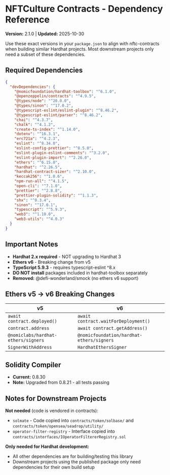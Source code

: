 # NFTCulture Contracts - Dependency Reference

**Version:** 2.1.0 | **Updated:** 2025-10-30

Use these exact versions in your `package.json` to align with nftc-contracts when building similar Hardhat projects. Most downstream projects only need a subset of these dependencies.

## Required Dependencies

```json
{
  "devDependencies": {
    "@nomicfoundation/hardhat-toolbox": "^6.1.0",
    "@openzeppelin/contracts": "^4.9.5",
    "@types/node": "^20.0.0",
    "@types/sinon": "^17.0.2",
    "@typescript-eslint/eslint-plugin": "^8.46.2",
    "@typescript-eslint/parser": "^8.46.2",
    "chai": "^4.3.7",
    "chalk": "^4.1.2",
    "create-ts-index": "^1.14.0",
    "dotenv": "^16.3.1",
    "erc721a": "^4.2.3",
    "eslint": "^8.34.0",
    "eslint-config-prettier": "^8.5.0",
    "eslint-plugin-eslint-comments": "^3.2.0",
    "eslint-plugin-import": "^2.26.0",
    "ethers": "^6.15.0",
    "hardhat": "^2.26.5",
    "hardhat-contract-sizer": "^2.10.0",
    "keccak256": "^1.0.6",
    "npm-run-all": "^4.1.5",
    "open-cli": "^7.1.0",
    "prettier": "^2.8.8",
    "prettier-plugin-solidity": "^1.1.3",
    "shx": "^0.3.4",
    "sinon": "^17.0.1",
    "typescript": "^5.9.3",
    "web3": "^1.10.0",
    "web3-utils": "^4.0.3"
  }
}
```

## Important Notes

- **Hardhat 2.x required** - NOT upgrading to Hardhat 3
- **Ethers v6** - Breaking change from v5
- **TypeScript 5.9.3** - requires typescript-eslint ^8.x
- **DO NOT install** packages included in hardhat-toolbox separately
- **Removed:** @defi-wonderland/smock (no ethers v6 support)

## Ethers v5 → v6 Breaking Changes

| v5 | v6 |
|---|---|
| `await contract.deployed()` | `await contract.waitForDeployment()` |
| `contract.address` | `await contract.getAddress()` |
| `@nomiclabs/hardhat-ethers/signers` | `@nomicfoundation/hardhat-ethers/signers` |
| `SignerWithAddress` | `HardhatEthersSigner` |

## Solidity Compiler

- **Current:** 0.8.30
- **Note:** Upgraded from 0.8.21 - all tests passing

## Notes for Downstream Projects

**Not needed** (code is vendored in contracts):
- `solmate` - Code copied into `contracts/token/solbase/` and `contracts/token/opensea/seadrop/utility/`
- `operator-filter-registry` - Interface copied into `contracts/interfaces/IOperatorFiltererRegistry.sol`

**Only needed for Hardhat development:**
- All other dependencies are for building/testing this library
- Downstream projects using the published package only need dependencies for their own build setup
